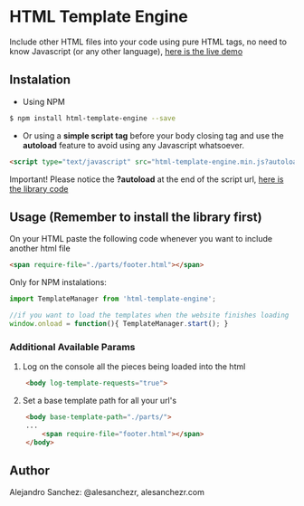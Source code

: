 # HTML Template Engine

Include other HTML files into your code using pure HTML tags, no need to know Javascript (or any other language), [here is the live demo](https://alesanchezr.github.io/html-template-engine/demo/)

## Instalation
- Using NPM
```sh
$ npm install html-template-engine --save
```
- Or using a **simple script tag** before your body closing tag and use the **autoload** feature to avoid using any Javascript whatsoever.
```html
<script type="text/javascript" src="html-template-engine.min.js?autoload"></script>
```
Important! Please notice the **?autoload** at the end of the script url, [here is the library code](../../tree/master/dist)

## Usage (Remember to install the library first)

On your HTML paste the following code whenever you want to include another html file
```html
<span require-file="./parts/footer.html"></span>
```

Only for NPM instalations:
```js
import TemplateManager from 'html-template-engine';

//if you want to load the templates when the website finishes loading
window.onload = function(){ TemplateManager.start(); }
```

### Additional Available Params

1. Log on the console all the pieces being loaded into the html
```html
    <body log-template-requests="true">
```

2. Set a base template path for all your url's
```html
    <body base-template-path="./parts/">
    ...
        <span require-file="footer.html"></span>
    </body>
```

## Author

Alejandro Sanchez: @alesanchezr, alesanchezr.com
